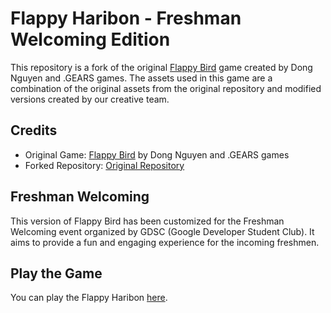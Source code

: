 # Flappy Haribon - Freshman Welcoming Edition

This repository is a fork of the original [Flappy Bird](https://nebezb.com/floppybird/) game created by Dong Nguyen and .GEARS games. The assets used in this game are a combination of the original assets from the original repository and modified versions created by our creative team.

## Credits

- Original Game: [Flappy Bird](https://nebezb.com/floppybird/) by Dong Nguyen and .GEARS games
- Forked Repository: [Original Repository](https://github.com/nebez/ts-floppybird)

## Freshman Welcoming

This version of Flappy Bird has been customized for the Freshman Welcoming event organized by GDSC (Google Developer Student Club). It aims to provide a fun and engaging experience for the incoming freshmen.

## Play the Game

You can play the Flappy Haribon [here](https://flappy-haribon.vercel.app/).
